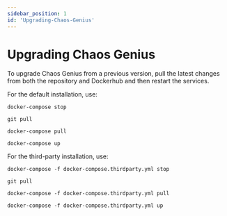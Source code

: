 ```yaml
---
sidebar_position: 1
id: 'Upgrading-Chaos-Genius'
---
```


# Upgrading Chaos Genius

To upgrade Chaos Genius from a previous version, pull the latest changes from both the repository and Dockerhub and then restart the services.

For the default installation, use:
```
docker-compose stop

git pull

docker-compose pull

docker-compose up
```

For the third-party installation, use:
```
docker-compose -f docker-compose.thirdparty.yml stop

git pull

docker-compose -f docker-compose.thirdparty.yml pull

docker-compose -f docker-compose.thirdparty.yml up
```
